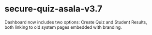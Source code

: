# secure-quiz-asala-v3.7

Dashboard now includes two options: Create Quiz and Student Results, both linking to old system pages embedded with branding.
